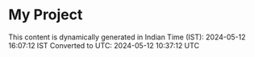 # My Project

This content is dynamically generated in Indian Time (IST): 2024-05-12 16:07:12 IST
Converted to UTC: 2024-05-12 10:37:12 UTC
